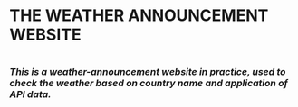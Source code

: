 # THE WEATHER ANNOUNCEMENT WEBSITE
#

### _This is a weather-announcement website in practice, used to check the weather based on country name and application of API data._

